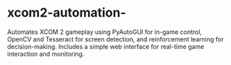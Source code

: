 # xcom2-automation-
Automates XCOM 2 gameplay using PyAutoGUI for in-game control, OpenCV and Tesseract for screen detection, and reinforcement learning for decision-making. Includes a simple web interface for real-time game interaction and monitoring.
